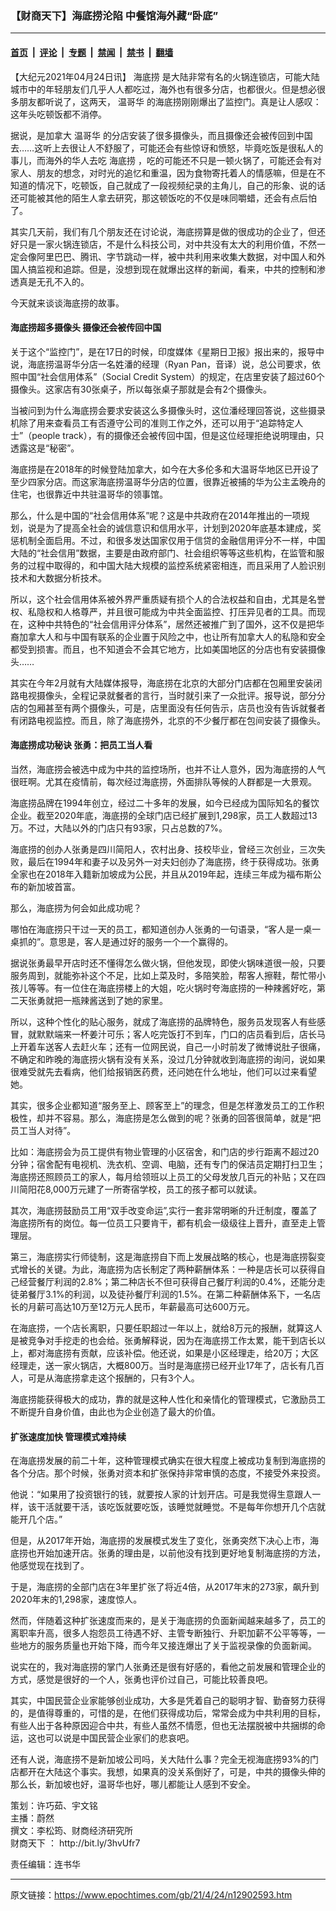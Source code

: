 ### 【财商天下】海底捞沦陷 中餐馆海外藏“卧底”

---

#### [首页](../../../..?n12902593) &nbsp;|&nbsp; [评论](../../../../../epoch-comment?n12902593) &nbsp;|&nbsp; [专题](../../../../../epoch-special?n12902593) &nbsp;|&nbsp; [禁闻](../../../../../epoch-news?n12902593) &nbsp;|&nbsp; [禁书](../../../../../books?n12902593) &nbsp;|&nbsp; [翻墙](https://github.com/gfw-breaker/nogfw/blob/master/README.md?n12902593)


<div class="post_content" id="artbody" itemprop="articleBody">
 <!-- article content begin -->
 <p>
  【大纪元2021年04月24日讯】
  <ok href="https://www.epochtimes.com/gb/tag/%E6%B5%B7%E5%BA%95%E6%8D%9E.html">
   海底捞
  </ok>
  是大陆非常有名的火锅连锁店，可能大陆城市中的年轻朋友们几乎人人都吃过，海外也有很多分店，也都很火。但是想必很多朋友都听说了，这两天，
  <ok href="https://www.epochtimes.com/gb/tag/%E6%B8%A9%E5%93%A5%E5%8D%8E.html">
   温哥华
  </ok>
  的海底捞刚刚爆出了监控门。真是让人感叹：这年头吃顿饭都不消停。
 </p>
 <p>
  据说，是加拿大
  <ok href="https://www.epochtimes.com/gb/tag/%E6%B8%A9%E5%93%A5%E5%8D%8E.html">
   温哥华
  </ok>
  的分店安装了很多摄像头，而且摄像还会被传回到中国去……这听上去很让人不舒服了，可能还会有些惊讶和愤怒，毕竟吃饭是很私人的事儿，而海外的华人去吃
  <ok href="https://www.epochtimes.com/gb/tag/%E6%B5%B7%E5%BA%95%E6%8D%9E.html">
   海底捞
  </ok>
  ，吃的可能还不只是一顿火锅了，可能还会有对家人、朋友的想念，对时光的追忆和重温，因为食物寄托着人的情感嘛，但是在不知道的情况下，吃顿饭，自己就成了一段视频纪录的主角儿，自己的形象、说的话还可能被其他的陌生人拿去研究，那这顿饭吃的不仅是味同嚼蜡，还会有点后怕了。
 </p>
 <p>
  其实几天前，我们有几个朋友还在讨论说，海底捞算是做的很成功的企业了，但还好只是一家火锅连锁店，不是什么科技公司，对中共没有太大的利用价值，不然一定会像阿里巴巴、腾讯、字节跳动一样，被中共利用来收集大数据，对中国人和外国人搞监视和追踪。但是，没想到现在就爆出这样的新闻，看来，中共的控制和渗透真是无孔不入的。
 </p>
 <p>
  今天就来谈谈海底捞的故事。
 </p>
 <p>
 </p>
 <h4>
  海底捞超多摄像头 摄像还会被传回中国
 </h4>
 <p>
  关于这个“监控门”，是在17日的时候，印度媒体《星期日卫报》报出来的，报导中说，海底捞温哥华分店一名姓潘的经理（Ryan Pan，音译）说，总公司要求，依照中国“社会信用体系”（Social Credit System）的规定，在店里安装了超过60个摄像头。这家店有30张桌子，所以每张桌子那就是会有2个摄像头。
 </p>
 <p>
  当被问到为什么海底捞会要求安装这么多摄像头时，这位潘经理回答说，这些摄录机除了用来查看员工有否遵守公司的准则工作之外，还可以用于“追踪特定人士”（people track），有的摄像还会被传回中国，但是这位经理拒绝说明理由，只透露这是“秘密”。
 </p>
 <p>
  海底捞是在2018年的时候登陆加拿大，如今在大多伦多和大温哥华地区已开设了至少四家分店。而这家海底捞温哥华分店的位置，很靠近被捕的华为公主孟晚舟的住宅，也很靠近中共驻温哥华的领事馆。
 </p>
 <p>
  那么，什么是中国的“社会信用体系”呢？这是中共政府在2014年推出的一项规划，说是为了提高全社会的诚信意识和信用水平，计划到2020年底基本建成，奖惩机制全面启用。不过，和很多发达国家仅用于信贷的金融信用评分不一样，中国大陆的“社会信用”数据，主要是由政府部门、社会组织等等这些机构，在监管和服务的过程中取得的，和中国大陆大规模的监控系统紧密相连，而且采用了人脸识别技术和大数据分析技术。
 </p>
 <p>
  所以，这个社会信用体系被外界严重质疑有损个人的合法权益和自由，尤其是名誉权、私隐权和人格尊严，并且很可能成为中共全面监控、打压异见者的工具。而现在，这种中共特色的“社会信用评分体系”，居然还被推广到了国外，这不仅是把华裔加拿大人和与中国有联系的企业置于风险之中，也让所有加拿大人的私隐和安全都受到损害。而且，也不知道会不会其它地方，比如美国地区的分店也有安装摄像头……
 </p>
 <p>
  其实在今年2月就有大陆媒体报导，海底捞在北京的大部分门店都在包厢里安装闭路电视摄像头，全程记录就餐者的言行，当时就引来了一众批评。报导说，部分分店的包厢甚至有两个摄像头，可是，店里面没有任何告示，店员也没有告诉就餐者有闭路电视监控。而且，除了海底捞外，北京的不少餐厅都在包间安装了摄像头。
 </p>
 <h4>
  海底捞成功秘诀 张勇：把员工当人看
 </h4>
 <p>
  当然，海底捞会被选中成为中共的监控场所，也并不让人意外，因为海底捞的人气很旺啊。尤其在疫情前，每次经过海底捞，外面排队等候的人群都是一大景观。
 </p>
 <p>
  海底捞品牌在1994年创立，经过二十多年的发展，如今已经成为国际知名的餐饮企业。截至2020年底，海底捞的全球门店已经扩展到1,298家，员工人数超过13万。不过，大陆以外的门店只有93家，只占总数的7%。
 </p>
 <p>
  海底捞的创办人张勇是四川简阳人，农村出身、技校毕业，曾经三次创业，三次失败，最后在1994年和妻子以及另外一对夫妇创办了海底捞，终于获得成功。张勇全家也在2018年入籍新加坡成为公民，并且从2019年起，连续三年成为福布斯公布的新加坡首富。
 </p>
 <p>
  那么，海底捞为何会如此成功呢？
 </p>
 <p>
  哪怕在海底捞只干过一天的员工，都知道创办人张勇的一句语录，“客人是一桌一桌抓的”。意思是，客人是通过好的服务一个一个赢得的。
 </p>
 <p>
  据说张勇最早开店时还不懂得怎么做火锅，但他发现，即使火锅味道很一般，只要服务周到，就能弥补这个不足，比如上菜及时，多陪笑脸，帮客人擦鞋，帮忙带小孩儿等等。有一位住在海底捞楼上的大姐，吃火锅时夸海底捞的一种辣酱好吃，第二天张勇就把一瓶辣酱送到了她的家里。
 </p>
 <p>
  所以，这种个性化的贴心服务，就成了海底捞的品牌特色，服务员发现客人有些感冒，就默默端来一杯姜汁可乐；客人吃完饭打不到车，门口的店员看到后，店长马上开着车送客人去赶火车；还有一位网民说，自己一小时前发了微博说肚子很痛，不确定和昨晚的海底捞火锅有没有关系，没过几分钟就收到海底捞的询问，说如果很难受就先去看病，他们给报销医药费，还问她在什么地址，他们可以过来看望她。
 </p>
 <p>
  其实，很多企业都知道“服务至上、顾客至上”的理念，但是怎样激发员工的工作积极性，却并不容易。那么，海底捞是怎么做到的呢？张勇的回答很简单，就是“把员工当人对待”。
 </p>
 <p>
  比如：海底捞会为员工提供有物业管理的小区宿舍，和门店的步行距离不超过20分钟；宿舍配有电视机、洗衣机、空调、电脑，还有专门的保洁员定期打扫卫生；海底捞还照顾员工的家人，每月给领班以上员工的父母发放几百元的补贴；又在四川简阳花8,000万元建了一所寄宿学校，员工的孩子都可以就读。
 </p>
 <p>
  其次，海底捞鼓励员工用“双手改变命运”,实行一套非常明晰的升迁制度，覆盖了海底捞所有的岗位。每一位员工只要肯干，都有机会一级级往上晋升，直至走上管理层。
 </p>
 <p>
  第三，海底捞实行师徒制，这是海底捞自下而上发展战略的核心，也是海底捞裂变式增长的关键。为此，海底捞为店长制定了两种薪酬体系：一种是店长可以获得自己经营餐厅利润的2.8%；第二种店长不但可获得自己餐厅利润的0.4%，还能分走徒弟餐厅3.1%的利润，以及徒孙餐厅利润的1.5%。在第二种薪酬体系下，一名店长的月薪可高达10万至12万元人民币，年薪最高可达600万元。
 </p>
 <p>
  在海底捞，一个店长离职，只要任职超过一年以上，就给8万元的报酬，就算这人是被竞争对手挖走的也会给。张勇解释说，因为在海底捞工作太累，能干到店长以上，都对海底捞有贡献，应该补偿。他还说，如果是小区经理走，给20万；大区经理走，送一家火锅店，大概800万。当时是海底捞已经开业17年了，店长有几百人，可是从海底捞拿走这个报酬的，只有3个人。
 </p>
 <p>
  海底捞能获得极大的成功，靠的就是这种人性化和亲情化的管理模式，它激励员工不断提升自身价值，由此也为企业创造了最大的价值。
 </p>
 <h4>
  扩张速度加快 管理模式难持续
 </h4>
 <p>
  在海底捞发展的前二十年，这种管理模式确实在很大程度上被成功复制到海底捞的各个分店。那个时候，张勇对资本和扩张保持非常审慎的态度，不接受外来投资。
 </p>
 <p>
  他说：“如果用了投资银行的钱，就要按人家的计划开店。可是我觉得生意跟人一样，该干活就要干活，该吃饭就要吃饭，该睡觉就睡觉。不是每年你想开几个店就能开几个店。”
 </p>
 <p>
  但是，从2017年开始，海底捞的发展模式发生了变化，张勇突然下决心上市，海底捞也开始加速开店。张勇的理由是，以前他没有找到更好地复制海底捞的方法，他感觉现在找到了。
 </p>
 <p>
  于是，海底捞的全部门店在3年里扩张了将近4倍，从2017年末的273家，飙升到2020年末的1,298家，速度惊人。
 </p>
 <p>
  然而，伴随着这种扩张速度而来的，是关于海底捞的负面新闻越来越多了，员工的离职率升高，很多人抱怨员工待遇不好、主管专断独行、升职加薪不公平等等，一些地方的服务质量也开始下降，而今年又接连爆出了关于监视录像的负面新闻。
 </p>
 <p>
  说实在的，我对海底捞的掌门人张勇还是很有好感的，看他之前发展和管理企业的方式，感觉是很好的一个人，张勇也评价过自己，可能比较善良吧。
 </p>
 <p>
  其实，中国民营企业家能够创业成功，大多是凭着自己的聪明才智、勤奋努力获得的，是值得尊重的，可惜的是，在他们获得成功后，常常会成为中共利用的目标，有些人出于各种原因迎合中共，有些人虽然不情愿，但也无法摆脱被中共捆绑的命运，这也可以说是中国民营企业家们的悲哀吧。
 </p>
 <p>
  还有人说，海底捞不是新加坡公司吗，关大陆什么事？完全无视海底捞93%的门店都开在大陆这个事实。我想，如果真的没关系倒好了，可是，中共的摄像头伸的那么长，新加坡也好，温哥华也好，哪儿都能让人感到不安全。
 </p>
 <p>
  策划：许巧茹、宇文铭
  <br/>
  主播：蔚然
  <br/>
  撰文：李松筠、财商经济研究所
  <br/>
  <ok href="https://www.epochtimes.com/gb/tag/%E8%B4%A2%E5%95%86%E5%A4%A9%E4%B8%8B.html">
   财商天下
  </ok>
  ：
  <ok href="http://bit.ly/3hvUfr7">
   http://bit.ly/3hvUfr7
  </ok>
 </p>
 <p>
  责任编辑：连书华
 </p>
 <!-- article content end -->
 <div id="below_article_ad">
 </div>
</div>


---

原文链接：https://www.epochtimes.com/gb/21/4/24/n12902593.htm